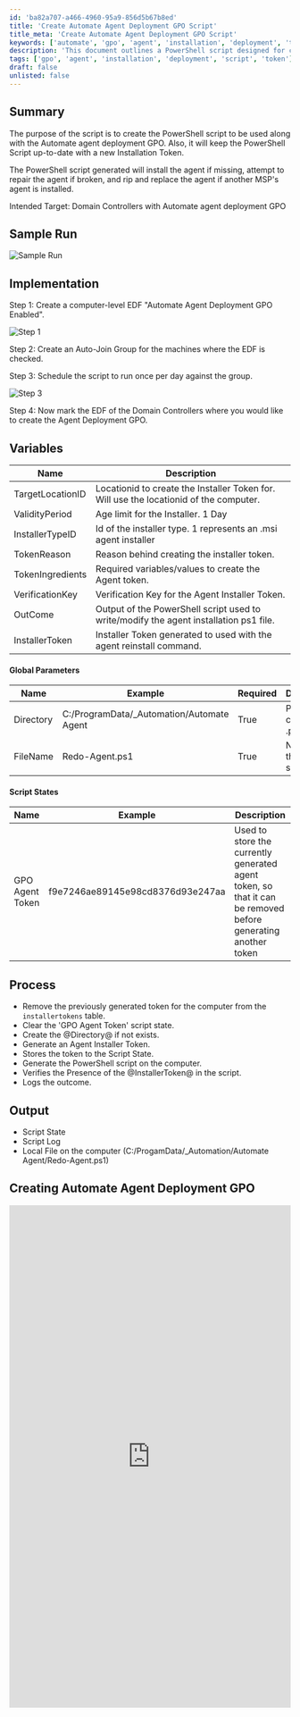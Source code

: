 ```yaml
---
id: 'ba82a707-a466-4960-95a9-856d5b67b8ed'
title: 'Create Automate Agent Deployment GPO Script'
title_meta: 'Create Automate Agent Deployment GPO Script'
keywords: ['automate', 'gpo', 'agent', 'installation', 'deployment', 'token', 'script']
description: 'This document outlines a PowerShell script designed for creating and managing the Automate agent deployment via Group Policy Objects (GPO). It includes steps for installation, repair, and replacement of the agent, ensuring that it remains up-to-date with a new Installation Token. The guide targets Domain Controllers and provides detailed implementation steps, variable definitions, and expected outputs.'
tags: ['gpo', 'agent', 'installation', 'deployment', 'script', 'token']
draft: false
unlisted: false
---
```

## Summary

The purpose of the script is to create the PowerShell script to be used along with the Automate agent deployment GPO. Also, it will keep the PowerShell Script up-to-date with a new Installation Token. 

The PowerShell script generated will install the agent if missing, attempt to repair the agent if broken, and rip and replace the agent if another MSP's agent is installed.  

Intended Target: Domain Controllers with Automate agent deployment GPO

## Sample Run

![Sample Run](../../../static/img/CWM---Automate---Script--Automate-Agent---InstallRepair---For-GPO-Globals/image_1.png)

## Implementation

Step 1: Create a computer-level EDF "Automate Agent Deployment GPO Enabled".

![Step 1](../../../static/img/CWM---Automate---Script--Automate-Agent---InstallRepair---For-GPO-Globals/image_2.png)

Step 2: Create an Auto-Join Group for the machines where the EDF is checked. 

Step 3: Schedule the script to run once per day against the group. 

![Step 3](../../../static/img/CWM---Automate---Script--Automate-Agent---InstallRepair---For-GPO-Globals/image_3.png)

Step 4: Now mark the EDF of the Domain Controllers where you would like to create the Agent Deployment GPO.

## Variables

| Name               | Description                                                                                     |
|--------------------|-------------------------------------------------------------------------------------------------|
| TargetLocationID   | Locationid to create the Installer Token for. Will use the locationid of the computer.        |
| ValidityPeriod     | Age limit for the Installer. 1 Day                                                             |
| InstallerTypeID    | Id of the installer type. 1 represents an .msi agent installer                                 |
| TokenReason        | Reason behind creating the installer token.                                                    |
| TokenIngredients    | Required variables/values to create the Agent token.                                          |
| VerificationKey    | Verification Key for the Agent Installer Token.                                                |
| OutCome            | Output of the PowerShell script used to write/modify the agent installation ps1 file.        |
| InstallerToken     | Installer Token generated to used with the agent reinstall command.                            |

#### Global Parameters

| Name        | Example                                   | Required | Description                       |
|-------------|-------------------------------------------|----------|-----------------------------------|
| Directory   | C:/ProgramData/_Automation/Automate Agent | True     | Path to create the .ps1 script    |
| FileName    | Redo-Agent.ps1                           | True     | Name of the .ps1 script           |

#### Script States

| Name            | Example                                | Description                                                                                       |
|-----------------|----------------------------------------|---------------------------------------------------------------------------------------------------|
| GPO Agent Token  | f9e7246ae89145e98cd8376d93e247aa      | Used to store the currently generated agent token, so that it can be removed before generating another token |

## Process

- Remove the previously generated token for the computer from the `installertokens` table.
- Clear the 'GPO Agent Token' script state.
- Create the @Directory@ if not exists.
- Generate an Agent Installer Token.
- Stores the token to the Script State.
- Generate the PowerShell script on the computer.
- Verifies the Presence of the @InstallerToken@ in the script.
- Logs the outcome.

## Output

- Script State
- Script Log
- Local File on the computer (C:/ProgamData/_Automation/Automate Agent/Redo-Agent.ps1)

## Creating Automate Agent Deployment GPO

<iframe src="https://proval.itglue.com/attachments/10110714?preview=1" width="100%" height="900px" frameborder="0"></iframe>






